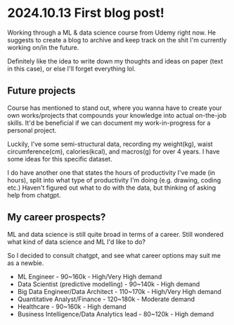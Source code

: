 # 2024.10.13 First blog post!

Working through a ML & data science course from Udemy right now. He suggests to create a blog to archive and keep track on the shit I'm currently working on/in the future.

Definitely like the idea to write down my thoughts and ideas on paper (text in this case), or else I'll forget everything lol.


## Future projects
Course has mentioned to stand out, where you wanna have to create your own works/projects that compounds your knowledge into actual on-the-job skills. It'd be beneficial if we can document my work-in-progress for a personal project.

Luckily, I've some semi-structural data, recording my weight(kg), waist circumference(cm), calories(kcal), and macros(g) for over 4 years. I have some ideas for this specific dataset.

I do have another one that states the hours of productivity I've made (in hours), split into what type of productivity I'm doing (e.g. drawing, coding etc.) Haven't figured out what to do with the data, but thinking of asking help from chatgpt.


## My career prospects?
ML and data science is still quite broad in terms of a career. Still wondered what kind of data science and ML I'd like to do?

So I decided to consult chatgpt, and see what career options may suit me as a newbie.

* ML Engineer - 90~160k - High/Very High demand
* Data Scientist (predictive modelling) - 90~140k - High demand
* Big Data Engineer/Data Architect - 110~170k - High/Very High demand
* Quantitative Analyst/Finance - 120~180k - Moderate demand
* Healthcare - 90~160k - High demand
* Business Intelligence/Data Analytics lead - 80~120k - High demand
